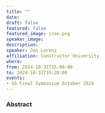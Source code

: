 ```yaml
---
title: ""
date:
draft: false
featured: false
featured_image: icon.png
speaker_image:
description:
speaker: Jan Lorenz 
affiliation: Constructor University
where:
from: 2024-10-31T15:00:00
to: 2024-10-31T15:20:00
events:
- SG Final Symposium October 2024 
---
```


### Abstract

